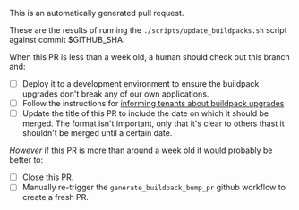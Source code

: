 This is an automatically generated pull request.

These are the results of running the `./scripts/update_buildpacks.sh` script against commit $GITHUB_SHA.

When this PR is less than a week old, a human should check out this branch and:

- [ ] Deploy it to a development environment to ensure the buildpack upgrades don't break any of our own applications.
- [ ] Follow the instructions for [informing tenants about buildpack upgrades](https://team-manual.cloud.service.gov.uk/guides/upgrade_buildpacks/)
- [ ] Update the title of this PR to include the date on which it should be merged. The format isn't important, only that
it's clear to others thast it shouldn't be merged until a certain date.

*However* if this PR is more than around a week old it would probably be better to:

- [ ] Close this PR.
- [ ] Manually re-trigger the `generate_buildpack_bump_pr` github workflow to create a fresh PR.
